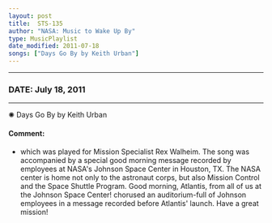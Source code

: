 ```yaml
---
layout: post
title:  STS-135
author: "NASA: Music to Wake Up By"
type: MusicPlaylist
date_modified: 2011-07-18
songs: ["Days Go By by Keith Urban"]
---
```


----
### DATE: July 18, 2011
----
✺ Days Go By by Keith Urban

#### Comment:
* which was played for Mission Specialist Rex Walheim. The song was accompanied by a special good morning message recorded by employees at NASA's Johnson Space Center in Houston, TX. The NASA center is home not only to the astronaut corps, but also Mission Control and the Space Shuttle Program. Good morning, Atlantis, from all of us at the Johnson Space Center! chorused an auditorium-full of Johnson employees in a message recorded before Atlantis' launch. Have a great mission!



<br/>
<center>
	<a target="_blank"
	   href="https://twitter.com/intent/tweet?hashtags=Space,NASA,Playlist,NASAWakeupCalls,SpaceProgram&text={{ page.author}}, '{{ page.songs.first }}' {{ page.title }}, {{ page.date | date: '%B %d, %Y' }}. {{ site.url }}{{ page.url }}&via=nasawakeupcalls"><i class="fab fa-twitter" alt="Tweet this page" style="font-size: 1.3em;"></i></a>
	&nbsp; 	<i class="fas fa-user-astronaut" style="font-size: 1.5em;"></i> &nbsp;
    <a id="custom_amazon_link"
       type="amzn" search="#"
       category="popular music">
    <i class="fab fa-amazon" style="font-size: 1.3em;"></i></a>
</center>

<!-- Randomly resolve an individual entry from a song array -->
<script src="/assets/javascript/seedrandom.min.js"></script>
<script>
  var wake_me_up = ["Days Go By by Keith Urban"];
  var prng = new Math.seedrandom();
  function randomSong() {
    song = wake_me_up[Math.floor(Math.random() * wake_me_up.length)];
    var amazon_link = document.getElementById("custom_amazon_link");
    amazon_link.setAttribute("search", song);
  }
  window.onload = randomSong();
</script>
